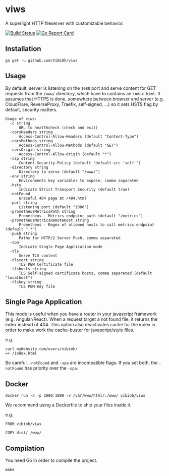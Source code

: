 # viws

A superlight HTTP fileserver with customizable behavior.

[![Build Status](https://travis-ci.org/ViBiOh/viws.svg?branch=master)](https://travis-ci.org/ViBiOh/viws)
[![Go Report Card](https://goreportcard.com/badge/github.com/ViBiOh/viws)](https://goreportcard.com/report/github.com/ViBiOh/viws)

## Installation

```
go get -u github.com/ViBiOh/viws
```

## Usage

By default, server is listening on the `1080` port and serve content for GET requests from the `/www/` directory, which have to contains an `index.html`. It assumes that HTTPS is done, somewhere between browser and server (e.g. CloudFlare, ReverseProxy, Traefik, self-signed, ...) so it sets HSTS flag by default, security matters.

```
Usage of viws:
  -c string
      URL to healthcheck (check and exit)
  -corsHeaders string
      Access-Control-Allow-Headers (default "Content-Type")
  -corsMethods string
      Access-Control-Allow-Methods (default "GET")
  -corsOrigin string
      Access-Control-Allow-Origin (default "*")
  -csp string
      Content-Security-Policy (default "default-src 'self'")
  -directory string
      Directory to serve (default "/www/")
  -env string
      Environments key variables to expose, comma separated
  -hsts
      Indicate Strict Transport Security (default true)
  -notFound
      Graceful 404 page at /404.html
  -port string
      Listening port (default "1080")
  -prometheusMetricsPath string
      Prometheus - Metrics endpoint path (default "/metrics")
  -prometheusMetricsRemoteHost string
      Prometheus - Regex of allowed hosts to call metrics endpoint (default ".*")
  -push string
      Paths for HTTP/2 Server Push, comma separated
  -spa
      Indicate Single Page Application mode
  -tls
      Serve TLS content
  -tlscert string
      TLS PEM Certificate file
  -tlshosts string
      TLS Self-signed certificate hosts, comma separated (default "localhost")
  -tlskey string
      TLS PEM Key file
```

## Single Page Application

This mode is useful when you have a router in your javascript framework (e.g. Angular/React). When a request target a not found file, it returns the index instead of 404. This option also deactivates cache for the index in order to make work the cache-buster for javascript/style files.

e.g.
```
curl myWebsite.com/users/vibioh/
=> /index.html
```

Be careful, `-notFound` and `-spa` are incompatible flags. If you set both, the `-notFound` has priority over the `-spa`.


## Docker

`docker run -d -p 1080:1080 -v /var/www/html/:/www/ vibioh/viws`

We recommend using a Dockerfile to ship your files inside it.

e.g.
```
FROM vibioh/viws

COPY dist/ /www/
```

## Compilation

You need Go in order to compile the project.

```
make
```
